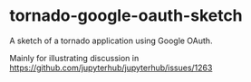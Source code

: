 # tornado-google-oauth-sketch

A sketch of a tornado application using Google OAuth.

Mainly for illustrating discussion in https://github.com/jupyterhub/jupyterhub/issues/1263
